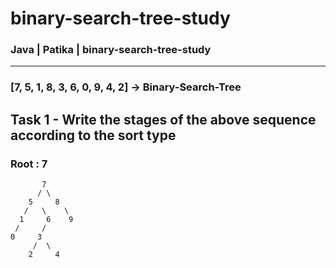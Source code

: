 # binary-search-tree-study

### Java | Patika | binary-search-tree-study

<hr>

### [7, 5, 1, 8, 3, 6, 0, 9, 4, 2] -> Binary-Search-Tree

## Task 1 - Write the stages of the above sequence according to the sort type

### Root : 7

           7
          / \
        5     8 
       /   \    \
      1     6    9
     /     /
    0     3
         /  \
        2     4 
        
      
